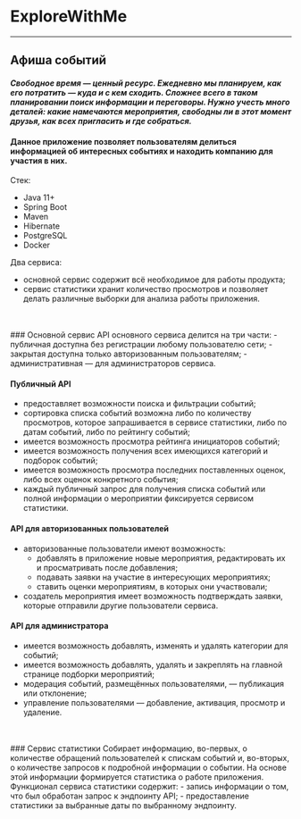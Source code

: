 # ExploreWithMe
***
## Афиша событий
#### *Свободное время — ценный ресурс. Ежедневно мы планируем, как его потратить — куда и с кем сходить. Сложнее всего в таком планировании поиск информации и переговоры. Нужно учесть много деталей: какие намечаются мероприятия, свободны ли в этот момент друзья, как всех пригласить и где собраться.*
#### Данное приложение позволяет пользователям делиться информацией об интересных событиях и находить компанию для участия в них.

Стек:
- Java 11+
- Spring Boot
- Maven
- Hibernate
- PostgreSQL
- Docker

Два сервиса:
- основной сервис содержит всё необходимое для работы продукта;
- сервис статистики хранит количество просмотров и позволяет делать различные выборки для анализа работы приложения.
<br>
<br>
### Основной сервис
API основного сервиса делится на три части:
- публичная доступна без регистрации любому пользователю сети;
- закрытая доступна только авторизованным пользователям;
- административная — для администраторов сервиса.

#### Публичный API 
- предоставляет возможности поиска и фильтрации событий;
- сортировка списка событий возможна либо по количеству просмотров, которое запрашивается в сервисе статистики, либо по датам событий, либо по рейтингу событий;
- имеется возможность просмотра рейтинга инициаторов событий;
- имеется возможность получения всех имеющихся категорий и подборок событий;
- имеется возможность просмотра последних поставленных оценок, либо всех оценок конкретного события;
- каждый публичный запрос для получения списка событий или полной информации о мероприятии фиксируется сервисом статистики.

#### API для авторизованных пользователей
- авторизованные пользователи имеют возможность:
  - добавлять в приложение новые мероприятия, редактировать их и просматривать после добавления;
  - подавать заявки на участие в интересующих мероприятиях;
  - ставить оценки мероприятиям, в которых они участвовали;
- создатель мероприятия имеет возможность подтверждать заявки, которые отправили другие пользователи сервиса.

#### API для администратора
- имеется возможность добавлять, изменять и удалять категории для событий;
- имеется возможность добавлять, удалять и закреплять на главной странице подборки мероприятий;
- модерация событий, размещённых пользователями, — публикация или отклонение;
- управление пользователями — добавление, активация, просмотр и удаление.
<br>
<br>
### Сервис статистики
Собирает информацию, во-первых, о количестве обращений пользователей к спискам событий и, во-вторых, о количестве запросов к подробной информации о событии. На основе этой информации формируется статистика о работе приложения.
Функционал сервиса статистики содержит:
- запись информации о том, что был обработан запрос к эндпоинту API;
- предоставление статистики за выбранные даты по выбранному эндпоинту.